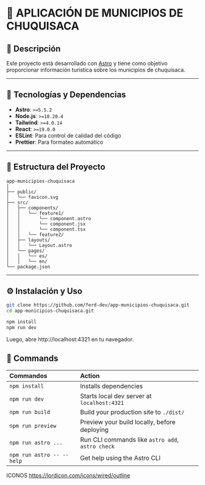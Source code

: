 # 🌟 APLICACIÓN DE MUNICIPIOS DE CHUQUISACA

## 📖 Descripción

Este proyecto está desarrollado con [Astro](https://astro.build/) y tiene como objetivo proporcionar información turistica sobre los municipios de chuquisaca.

---

## 🚀 Tecnologías y Dependencias

- **Astro**: `>=5.5.2`
- **Node.js**: `>=18.20.4`
- **Tailwind**: `>=4.0.14`
- **React**: `>=19.0.0`
- **ESLint**: Para control de calidad del código
- **Prettier**: Para formateo automático

---

## 📂 Estructura del Proyecto

```text
app-municipios-chuquisaca
│
├── public/
│   └── favicon.svg
├── src/
│   ├── components/
│   │   └── feature1/
│   │       └── component.astro
│   │       └── component.jsx
│   │       └── component.tsx
│   │   └── feature2/
│   ├── layouts/
│   │   └── Layout.astro
│   └── pages/
│   │   └── es/
│   │   └── en/
└── package.json
```

---

## ⚙️ Instalación y Uso

```sh
git clone https://github.com/ferd-dev/app-municipios-chuquisaca.git
cd app-municipios-chuquisaca.git

npm install
npm run dev
```

Luego, abre http://localhost:4321 en tu navegador.

## 🧞 Commands

| Commandos                 | Action                                           |
| :------------------------ | :----------------------------------------------- |
| `npm install`             | Installs dependencies                            |
| `npm run dev`             | Starts local dev server at `localhost:4321`      |
| `npm run build`           | Build your production site to `./dist/`          |
| `npm run preview`         | Preview your build locally, before deploying     |
| `npm run astro ...`       | Run CLI commands like `astro add`, `astro check` |
| `npm run astro -- --help` | Get help using the Astro CLI                     |

ICONOS https://lordicon.com/icons/wired/outline
